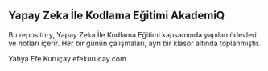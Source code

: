 ## Yapay Zeka İle Kodlama Eğitimi AkademiQ
Bu repository, Yapay Zeka İle Kodlama Eğitimi kapsamında yapılan ödevleri ve notları içerir. Her bir günün çalışmaları, ayrı bir klasör altında toplanmıştır.


Yahya Efe Kuruçay
efekurucay.com

